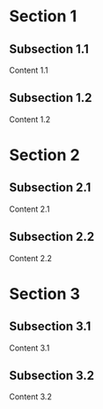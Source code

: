 # Section 1

## Subsection 1.1
Content 1.1

## Subsection 1.2
Content 1.2

# Section 2

## Subsection 2.1
Content 2.1

## Subsection 2.2
Content 2.2

# Section 3

## Subsection 3.1
Content 3.1

## Subsection 3.2
Content 3.2
